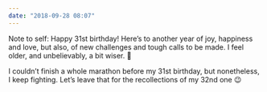 ```yaml
---
date: "2018-09-28 08:07"
---
```


Note to self: Happy 31st birthday! Here’s to another year of joy, happiness and love, but also, of new challenges and tough calls to be made. I feel older, and unbelievably, a bit wiser. 🎉 

I couldn’t finish a whole marathon before my 31st birthday, but nonetheless, I keep fighting. Let’s leave that for the recollections of my 32nd one 😉


